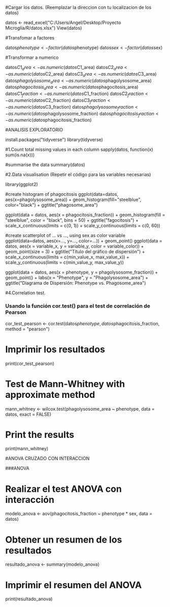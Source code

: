 #Cargar los datos. (Reemplazar la direccion con tu localizacion de los datos)

datos <- read_excel("C:/Users/Angel/Desktop/Proyecto Microglía/R/datos.xlsx")
View(datos)


#Transfomar a factores

datos$phenotype <- factor(datos$phenotype)
datos$sex <- factor(datos$sex)

#Transformar a numerico

datos$C1_area <- as.numeric(datos$C1_area)
datos$C2_area <- as.numeric(datos$C2_area)
datos$C3_area <- as.numeric(datos$C3_area)
datos$phagolysosome_area <- as.numeric(datos$phagolysosome_area)
datos$phagocitosis_area <- as.numeric(datos$phagocitosis_area)
datos$C1_fraction <- as.numeric(datos$C1_fraction)
datos$C2_fraction <- as.numeric(datos$C2_fraction)
datos$C3_fraction <- as.numeric(datos$C3_fraction)
datos$phagolysosome_fraction <- as.numeric(datos$phagolysosome_fraction)
datos$phagocitosis_fraction <- as.numeric(datos$phagocitosis_fraction)

#ANALISIS EXPLORATORIO

install.packages("tidyverse")
library(tidyverse)

#1.Count total missing values in each column
sapply(datos, function(x) sum(is.na(x)))

#summarise the data
summary(datos)






#2.Data visualisation (Repetir el código para las variables necesarias)

library(ggplot2)

#create histogram of phagocitosis 
ggplot(data=datos, aes(x=phagolysosome_area)) +
  geom_histogram(fill="steelblue", color="black") +
  ggtitle("phagosome_area")

ggplot(data = datos, aes(x = phagocitosis_fraction)) +
  geom_histogram(fill = "steelblue", color = "black", bins = 50) +
  ggtitle("fagocitosis") +
  scale_x_continuous(limits = c(0, 1)) +
  scale_y_continuous(limits = c(0, 60))


#create scatterplot of ... vs ..., using sex as color variable
ggplot(data=datos, aes(x=..., y=..., color=...)) + 
  geom_point()
ggplot(data = datos, aes(x = variable_x, y = variable_y, color = variable_color)) +
  geom_point(size = 3) +
  ggtitle("Título del gráfico de dispersión") +
  scale_x_continuous(limits = c(min_value_x, max_value_x)) +
  scale_y_continuous(limits = c(min_value_y, max_value_y))


ggplot(data = datos, aes(x = phenotype, y = phagolysosome_fraction)) +
  geom_point() +
  labs(x = "Phenotype", y = "Phagolysosome_area") +
  ggtitle("Diagrama de Dispersión: Phenotype vs. Phagosome_area")



#4.Correlation test.


### Usando la función cor.test() para el test de correlación de Pearson
cor_test_pearson <- cor.test(datos$phenotype, datos$phagocitosis_fraction, method = "pearson")

# Imprimir los resultados
print(cor_test_pearson)


# Test de Mann-Whitney with approximate method
mann_whitney <- wilcox.test(phagolysosome_area ~ phenotype, data = datos, exact = FALSE)

# Print the results
print(mann_whitney)










#ANOVA CRUZADO CON INTERACCION 



###ANOVA

# Realizar el test ANOVA con interacción
modelo_anova <- aov(phagocitosis_fraction ~ phenotype * sex, data = datos)

# Obtener un resumen de los resultados
resultado_anova <- summary(modelo_anova)

# Imprimir el resumen del ANOVA
print(resultado_anova)


